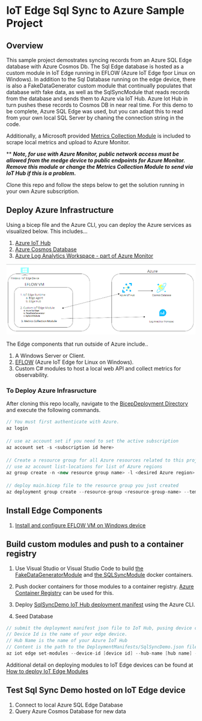 # IoT Edge Sql Sync to Azure Sample Project

## Overview

This sample project demostrates syncing records from an Azure SQL Edge database with Azure Cosmos Db.  The Sql Edge database is hosted as a custom module in IoT Edge running in EFLOW (Azure IoT Edge fpor Linux on Windows).  In addition to the Sql Database running on the edge device, there is also a FakeDataGenerator custom module that continually populates that database with fake data, as well as the SqlSyncModule that reads records from the database and sends them to Azure via IoT Hub. Azure Iot Hub in turn pushes these records to Cosmos DB in near real time.  For this demo to be complete, Azure SQL Edge was used, but you can adapt this to read from your own local SQL Server by chaning the connection string in the code. 

Additionally, a Microsoft provided [Metrics Collection Module](https://learn.microsoft.com/en-us/azure/iot-edge/how-to-collect-and-transport-metrics?view=iotedge-1.4&tabs=iothub#enable-in-restricted-network-access-scenarios) is included to scrape local metrics and upload to Azure Monitor. 

** _**Note, for use with Azure Monitor, public network access must be allowed from the medge device to public endpoints for Azure Monitor.  Remove this module or change the Metrics Collection Module to send via IoT Hub if this is a problem.**_ 

Clone this repo and follow the steps below to get the solution running in your own Azure subscription.

## Deploy Azure Infrastructure

Using a bicep file and the Azure CLI, you can deploy the Azure services as visualized below.  This includes...
1. [Azure IoT Hub](https://azure.microsoft.com/en-us/products/iot-hub/)
2. [Azure Cosmos Database](https://azure.microsoft.com/en-us/products/cosmos-db/)
3. [Azure Log Analytics Workspace - part of Azure Monitor](https://azure.microsoft.com/en-us/products/monitor/)


![Azure Infra Overview](./Docs/azure-architecture.png)

The Edge components that run outside of Azure include..
1. A Windows Server or Client.
2. [EFLOW](https://learn.microsoft.com/en-us/azure/iot-edge/iot-edge-for-linux-on-windows?view=iotedge-1.4) (Azure IoT Edge for Linux on Windows).
3. Custom C# modules to host a local web API and collect metrics for observability.
### To Deploy Azure Infrasructure
After cloning this repo locally, navigate to the [BicepDeployment Directory](..BicepDeployment/) and execute the following commands.  
```C#	
// You must first authenticate with Azure.
az login

// use az account set if you need to set the active subscription
az account set -s <subscription id here>

// Create a resource group for all Azure resources related to this project
// use az account list-locations for list of Azure regions
az group create -n <new resource group name> -l <desired Azure region>

// deploy main.bicep file to the resource group you just created
az deployment group create --resource-group <resource-group-name> --template-file main.bicep
```

## Install  Edge Components

1. [Install and configure EFLOW VM on Windows device](https://learn.microsoft.com/en-us/azure/iot-edge/how-to-provision-single-device-linux-on-windows-symmetric?view=iotedge-1.4&tabs=azure-portal)

## Build custom modules and push to a container registry

1. Use Visual Studio or Visual Studio Code to build [the FakeDataGeneratorModule](./FakeTicketGeneratorModule/) and [the SQLSyncModule](./SQLSyncModule2/) docker containers.

2. Push docker containers for those modules to a container registry. [Azure Container Registry](https://learn.microsoft.com/en-us/azure/container-registry/) can be used for this.

3. Deploy [SqlSyncDemo IoT Hub deployment manifest](./DeplymentManifests/SqlSyncDemo.json) using the Azure CLI.

4. Seed Database

```C#
// submit the deployment manifest json file to IoT Hub, pusing device configuration down to the named device.
// Device Id is the name of your edge device.  
// Hub Name is the name of your Azure IoT Hub
// Content is the path to the DeploymentManifests/SqlSyncDemo.json file
az iot edge set-modules --device-id [device id] --hub-name [hub name] --content [file path]

```


Additional detail on deploying modules to IoT Edge devices can be found at  [How to deploy IoT Edge Modules](https://learn.microsoft.com/en-us/azure/iot-edge/how-to-deploy-modules-portal?view=iotedge-1.4)





## Test Sql Sync Demo hosted on IoT Edge device

1. Connect to local Azure SQL Edge Database
2. Query Azure Cosmos Database for new data




